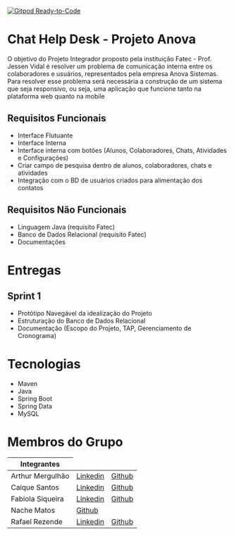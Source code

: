 [![Gitpod Ready-to-Code](https://img.shields.io/badge/Gitpod-Ready--to--Code-blue?logo=gitpod)](https://gitpod.io/#https://github.com/PI-Time-4/chat_helpdesk) 
# Chat Help Desk - Projeto Anova

O objetivo do Projeto Integrador proposto pela instituição Fatec - Prof. Jessen Vidal é resolver um problema 
de comunicação interna entre os colaboradores e usuários, representados pela empresa Anova Sistemas. 
    Para resolver esse problema será necessária a construção de um sistema que seja responsivo, ou seja, uma aplicação que 
funcione tanto na plataforma web quanto na mobile 

## Requisitos Funcionais

- Interface Flutuante
- Interface Interna
- Interface interna com botões (Alunos, Colaboradores, Chats, Atividades e Configurações)
- Criar campo de pesquisa dentro de alunos, colaboradores, chats e atividades 
- Integração com o BD de usuários criados para alimentação dos contatos

## Requisitos Não Funcionais 

- Linguagem Java (requisito Fatec) 
- Banco de Dados Relacional (requisito Fatec) 
- Documentações  

# Entregas 

## Sprint 1 

- Protótipo Navegável da idealização do Projeto
- Estruturação do Banco de Dados Relacional 
- Documentação (Escopo do Projeto, TAP, Gerenciamento de Cronograma)

# Tecnologias 

- Maven 
- Java 
- Spring Boot 
- Spring Data 
- MySQL 

# Membros do Grupo

<table>
    <thead>
        <th>Integrantes</th>
    </thead>
    <tbody>
        <tr>
            <td>Arthur Mergulhão</td>
            <td><a href = "https://www.linkedin.com/in/arthur-mergulhao-5a7aa4186/?originalSubdomain=br">Linkedin</a></td>
            <td><a href = "https://github.com/AAMergulhao">Github</a></td>
        </tr>
        <tr>
            <td>Caique Santos</td> 
            <td><a href = "https://www.linkedin.com/in/caique-rafael-dos-santos-477442195/">Linkedin</a></td> 
            <td><a href = "https://github.com/zKIQ"> Github</a> </td>
        </tr>
        <tr>
            <td>Fabiola Siqueira </td>
            <td> <a href= "https://www.linkedin.com/mwlite/in/fab%C3%ADola-siqueira-874b09192">Linkedin</a></td>
            <td> <a href= "https://github.com/fabsiqueira">Github</a></td>
        </tr>
        <tr>
            <td>Nache Matos</td>
            <td><a href = "https://github.com/Nache111">Github</a></td>
        </tr>
        <tr>
            <td>Rafael Rezende</td> 
            <td><a href = "https://www.linkedin.com/mwlite/in/rafael-rezende-633249143">Linkedin</a></td>
            <td><a href = "https://github.com/RafaelRez75">Github</a></td>
        </tr>
    </tbody>
</table>
